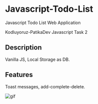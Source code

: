 # Javascript-Todo-List
Javascript Todo List Web Application

Kodluyoruz-PatikaDev Javascript Task 2 

## Description
Vanilla JS, Local Storage as DB.

## Features 
Toast messages, add-complete-delete.

![gif](https://im.ezgif.com/tmp/ezgif-1-d4f4adc947.gif)
